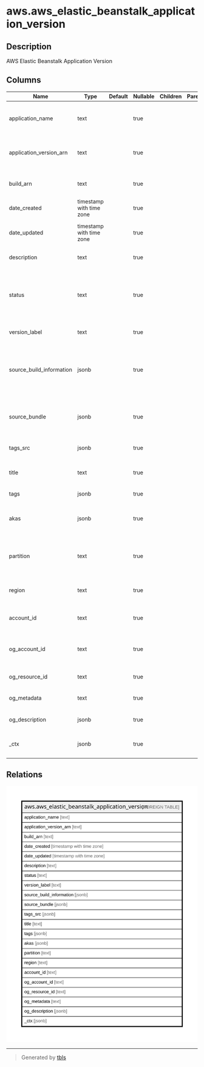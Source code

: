 # aws.aws_elastic_beanstalk_application_version

## Description

AWS Elastic Beanstalk Application Version

## Columns

| Name | Type | Default | Nullable | Children | Parents | Comment |
| ---- | ---- | ------- | -------- | -------- | ------- | ------- |
| application_name | text |  | true |  |  | The name of the application to which the application version belongs. |
| application_version_arn | text |  | true |  |  | The Amazon Resource Name (ARN) of the application version. |
| build_arn | text |  | true |  |  | Reference to the artifact from the AWS CodeBuild build. |
| date_created | timestamp with time zone |  | true |  |  | The creation date of the application version. |
| date_updated | timestamp with time zone |  | true |  |  | The last modified date of the application version. |
| description | text |  | true |  |  | The description of the application version. |
| status | text |  | true |  |  | The processing status of the application version. Reflects the state of the application version during its creation. |
| version_label | text |  | true |  |  | A unique identifier for the application version. |
| source_build_information | jsonb |  | true |  |  | Information about the source code for the application version if the source code was retrieved from AWS CodeCommit. |
| source_bundle | jsonb |  | true |  |  | The storage location of the application version's source bundle in Amazon S3. |
| tags_src | jsonb |  | true |  |  | A list of tags assigned to the application. |
| title | text |  | true |  |  | A title for the resource, typically the resource name. |
| tags | jsonb |  | true |  |  | A map of tags for the resource. |
| akas | jsonb |  | true |  |  | Array of globally unique identifier strings (also known as) for the resource. |
| partition | text |  | true |  |  | The AWS partition in which the resource is located (aws, aws-cn, or aws-us-gov). |
| region | text |  | true |  |  | The AWS Region in which the resource is located. |
| account_id | text |  | true |  |  | The AWS Account ID in which the resource is located. |
| og_account_id | text |  | true |  |  | The Platform Account ID in which the resource is located. |
| og_resource_id | text |  | true |  |  | The unique ID of the resource in opengovernance. |
| og_metadata | text |  | true |  |  | Platform Metadata of the AWS resource. |
| og_description | jsonb |  | true |  |  | The full model description of the resource |
| _ctx | jsonb |  | true |  |  | Steampipe context in JSON form, e.g. connection_name. |

## Relations

![er](aws.aws_elastic_beanstalk_application_version.svg)

---

> Generated by [tbls](https://github.com/k1LoW/tbls)
